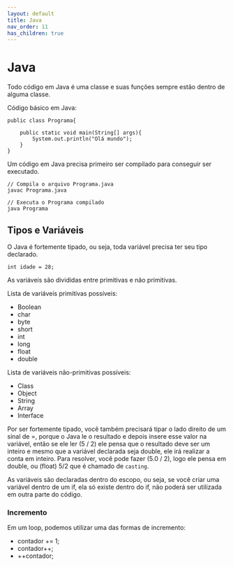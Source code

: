 ```yaml
---
layout: default
title: Java
nav_order: 11
has_children: true
---
```


# Java

Todo código em Java é uma classe e suas funções sempre estão dentro de alguma classe.

Código básico em Java:

```
public class Programa{

    public static void main(String[] args){
        System.out.println("Olá mundo");
    }
}
```

Um código em Java precisa primeiro ser compilado para conseguir ser executado.

```
// Compila o arquivo Programa.java
javac Programa.java

// Executa o Programa compilado
java Programa
```

## Tipos e Variáveis

O Java é fortemente tipado, ou seja, toda variável precisa ter seu tipo declarado.

```
int idade = 28;
```

As variáveis são divididas entre primitivas e não primitivas.

Lista de variáveis primitivas possíveis:

- Boolean
- char
- byte
- short
- int
- long
- float
- double

Lista de variáveis não-primitivas possíveis:

- Class
- Object
- String
- Array
- Interface

Por ser fortemente tipado, você também precisará tipar o lado direito de um sinal de =, porque o Java le o resultado e depois insere esse valor na variável, então se ele ler (5 / 2) ele pensa que o resultado deve ser um inteiro e mesmo que a variável declarada seja double, ele irá realizar a conta em inteiro. Para resolver, você pode fazer (5.0 / 2), logo ele pensa em double, ou (float) 5/2 que é chamado de `casting`.

As variáveis são declaradas dentro do escopo, ou seja, se você criar uma variável dentro de um if, ela só existe dentro do if, não poderá ser utilizada em outra parte do código.

### Incremento

Em um loop, podemos utilizar uma das formas de incremento:

- contador += 1;
- contador++;
- ++contador;

